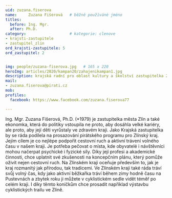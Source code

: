 ```yaml
---
uid: zuzana.fiserova
name:     Zuzana Fišerová  	# běžně používáné jméno
titles:
  before: Ing. Mgr.
  after: Ph.D.
category:                   # kategorie: clenove
- krajsti-zastupitele
- zastupitel_zlin
ord_krajsti-zastupitele: 5
ord_zastupitel: 2


img: people/zuzana-fiserova.jpg   # 165 x 220
heroImg: articles/2020/kampan20/zahajenikampan1.jpg
description: krajská radní pro oblast kultury a školství zastupitelka Zlína, ekonomka <br>Zlín # kratký popis, max 160 znaků
mail:
- zuzana.fiserova@pirati.cz
mob:			  
profiles:
  facebook: https://www.facebook.com/zuzana.fiserova77

---
```


Ing. Mgr. Zuzana Fišerová, Ph.D. (*1979) je zastupitelka města Zlín a také ekonomka, která do politiky vstoupila ne proto, aby dosáhla velké kariéry, ale proto, aby její děti vyrůstaly ve zdravém kraji. Jako Krajská zastupitelka by se ráda podílela na prosazování pirátského programu pro Zlínský kraj. Jejím cílem je co nejlépe podpořit cestovní ruch a aktivní trávení volného času v našem kraji. Je potřeba pečovat o místa, kde obyvatelé i návštěvníci mohou načerpat psychické i fyzické síly. Díky její profesi a akademické činnosti, chce uplatnit své zkušenosti na koncepčním plánu, který pomůže oživit nejen cestovní ruch. Na Zlínském kraji oceňuje především to, jak je kraj rozmanitý jak přírodou, tak tradicemi. Ve Zlínském kraji také ráda tráví svůj volný čas, kdy jako aktivní běžkařka tráví během zimy hodně času na Pustevnách a zbytek roku ji můžete v cyklistickém sedle vidět téměř po celém kraji. I díky těmto koníčkům chce prosadit například výstavbu cyklistických trailu ve Zlíně.
